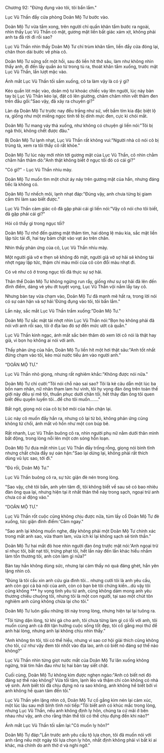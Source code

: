 




Chương 92: "Đừng đụng vào tôi, tôi bẩn lắm."


Lục Vũ Thần đẩy cửa phòng Doãn Mộ Tư bước vào.

Doãn Mộ Tư vừa tắm xong, trên người chỉ quấn khăn tắm bước ra ngoài, nhìn thấy Lục Vũ Thần có mặt, gương mặt liền bất giác xám xịt, không phải anh ta đã rời đi rồi sao?

Lục Vũ Thần nhìn thấy Doãn Mộ Tư chỉ trùm khăn tắm, liền đẩy cửa đóng lại, chân thon dài bước về phía cô.

Doãn Mộ Tư sửng sốt một hồi, sau đó liền hít thở sâu, làm như không nhìn thấy anh, đi đến lấy quần áo từ trong tủ ra, thoát khăn tắm xuống, trước mặt Lục Vũ Thần, lần lượt mặc vào.

Ánh mắt Lục Vũ Thần tối sầm xuống, cô ta làm vậy là có ý gì?

Kéo quần lót mặc vào, doãn mộ tư khoác chiếc váy lên người, lúc này bàn tay bị Lục Vũ Thần kéo lại, đặt cô lên giường, chăm chăm nhìn vết thâm đen trên đầu gối:"Sao vậy, đã xảy ra chuyên gì?"

Làn da Doãn Mộ Tư trước nay đều trắng như sứ, vết bầm tím kia đặc biệt lộ ra, giống như một miếng ngọc tinh tế bị dính mực đen, cực kì chói mắt.

Doãn Mộ Tư mang váy thả xuống, như không có chuyện gì liền nói:"Tôi bị ngã thôi, không chết được đâu."

Bị Doãn Mộ Tư lạnh nhạt, Lục Vũ Thần rất không vui:"Người nhà cô nói cô bị trúng tà, xem ra tôi thấy cô rất khỏe."

Doãn Mộ Tư lúc này mới nhìn tới gương mặt của Lục Vũ Thần, cô nhìn chằm chằm hắn thăm dò:"Anh thật không biết ở ngục tối đó có cái gì?"

"Có gì?" - Lục Vũ Thần nhíu mày.

Doãn Mộ Tư muốn tìm một chút áy náy trên gương mặt của hắn, nhưng đáng tiếc là không có.

Doãn Mộ Tư nhếch môi, lạnh nhạt đáp:"Đúng vậy, anh chưa từng bị giam cầm thì làm sao biết được."

Lục Vũ Thần cảm giác cô đã gặp phải cái gì liền nói:"Vậy cô nói cho tôi biết, đã gặp phải cái gì?"

Hỏi cô thấy gì trong ngục tối?

Doãn Mộ Tư nhớ đến gương mặt thâm tím, hai dòng lệ máu kia, sắc mặt liền lập tức tái đi, hai tay bám chặt vào vạt áo trên chân.

Nhìn thấy phản ứng của cô, Lục Vũ Thần nhíu mày.

Một người giả vờ e thẹn sẽ không đỏ mặt, người giả vờ sợ hãi sẽ không tái nhợt ngay lập tức, thậm chí màu môi của cô còn đổi màu nhạt đi.

Có vẻ như cô ở trong ngục tối đã thực sự sợ hãi.

Thân thể Doãn Mộ Tư không ngừng run rẩy, giống như sự sợ hãi đã lên đến đỉnh điểm, dáng vẻ yêu ớt tuyệt vọng, Lục Vũ Thần vội nắm lấy tay cô.

Nhưng bàn tay vừa chạm vào, Doãn Mộ Tư đã mạnh mẽ hất ra, trong lời nói có sự oán hận và sợ hãi:'Đừng đụng vào tôi, tôi bẩn lắm."

Lần này, sắc mắt Lục Vũ Thần trầm xuống:"Doãn Mộ Tư."

Doãn Mộ Tư sắc mặt tái nhợt nhìn Lục Vũ Thần nói:"Bọn họ không phải đã nói với anh rồi sao, tôi ở địa lao đó sợ đến mức ướt cả quần."

Lục Vũ Thần kinh ngạc, ánh mắt sắc bén thăm dò xem lời cô nói là thật hay giả, vì bọn họ không ai nói với anh.

Thấy phản ứng của hắn, Doãn Mộ Tu liền hít một hơi thật sâu:"Anh tốt nhất đừng chạm vào tôi, kẻo mùi nước tiểu ám vào người anh."

"DOÃN MỘ TƯ."

Lục Vũ Thần nhỏ giọng, nhưng rất nghiêm khắc:"Không được nói nữa."

Doãn Mộ Tư chỉ cười:"Tôi nói chỗ nào sai sao? Tôi là kẻ câu dẫn một lúc ba bốn nam nhân, nữ nhân tham lam hư vinh, tôi hy vọng đàn ông trên toàn thế giới này đều si mê tôi, thuần phục dưới chân tối, hết thảy đàn ông tôi quen biết đều quyến luyến tôi…để cho tôi muốn……."

Bất ngờ, giọng nói của cô bị bờ môi của hắn chặn lại.

Lúc này cô muốn đẩy hắn ra, nhưng cô lại từ bỏ, không phản ứng cũng không từ chối, ánh mắt vô hồn như một con búp bê.

Rất nhanh, Lục Vũ Thần buông cô ra, nhìn người phụ nữ nằm dưới thân mình bất động, trong lòng nỗi lên một cơn sóng hỗn loạn.

Doãn Mộ Tư đưa mắt nhìn Lục Vũ Thần đầy trống rỗng, giọng nói bình tĩnh nhưng chất chứa đầy sự oán hận:"Sao lại dừng lại, không phải rất thích dùng vũ lực sao, tới đi."

"Đủ rồi, Doãn Mộ Tư."

Lục Vũ Thần buông cô ra, sự tức giận đè nén trong lòng.

"Sao vậy, chê tôi bẩn, anh yên tâm đi, tôi không biết về sau sẽ có bao nhiêu đàn ông qua lại, nhưng hiện tại ít nhất thân thể này trong sạch, ngoại trừ anh chưa có ai động vào."

"DOÃN MỘ TƯ."

Lục Vũ Thần rốt cuộc cũng không chịu được nữa, túm lấy cổ Doãn Mộ Tư đè xuống, tức giận đỉnh điểm:'Câm ngay."

"Sao anh lại không muốn nghe, đây không phải một Doãn Mộ Tư chính xác trong mắt anh sao, vừa tham lam, vừa ích kỉ lại không sạch sẽ tinh thần."

Doãn Mộ Tư hai mắt đỏ hoe nhìn người đàn ông trước mặt nói:'Anh ngoại trừ sỉ nhục tôi, bắt nạt tôi, trừng phạt tôi, hết lần này đến lần khác hiểu nhầm làm tổn thương tôi, anh còn làm gì nữa?"

Bàn tay hắn không dùng sức, nhưng lại cảm thấy nó quá đáng ghét, hắn yên lặng nhìn cô.

"Đúng là tôi cầu xin anh cứu gia đình tôi… nhưng cưới tôi là anh yêu cầu, anh còn gọi cả bà nội của anh, còn có bạn bè tôi chứng kiến…dù vậy tôi cũng không *** hy vọng tình yêu từ anh, cũng không dám mong anh yêu thương chiều chuộng tôi, nhưng tôi là một con người, tại sao một chút tôn nghiêm anh cũng không chừa lại cho tôi."

Doãn Mộ Tư luôn giấu những lời này trong lòng, nhưng hiện tại lại tuông ra.

"Tôi từng dặn lòng, từ khi gả cho anh, tôi chưa từng làm gì có lỗi với anh, tôi muốn cùng anh cả đời tận hưởng cuộc sống tốt đẹp, tôi cố gắng mọi thứ để anh hài lòng, nhưng anh lại không chịu nhìn thấy."

"Anh không tin tôi, tôi có thể hiểu, nhưng vì sao cơ hội giải thích cũng không cho tôi, cứ như vậy đem tôi nhốt vào địa lao, anh có biết nó đáng sợ thế nào không?"

Lục Vũ Thần nhìn từng giọt nước mắt của Doãn Mộ Tư lăn xuống không ngừng, trái tim hắn đau như bị hai bàn tay siết chặt.

Cuối cùng, Doãn Mộ Tư không kìm được nghẹn ngào:"Anh có biết nơi đó đáng sợ thế nào không? Vừa tối tăm, lạnh lẽo và thậm chí còn không có nhà vệ sinh. Anh biết tôi đã chịu đựng nó ra sao không, anh không hề biết bởi vì anh không hề quan tâm đến tôi."

Lục Vũ Thần yên lặng nhìn cô, Doãn Mộ Tư cố gắng kìm nén lại cảm xúc, một lúc lâu sau mới bĩnh tĩnh nói tiếp:"Tôi biết anh có khúc mắc trong lòng, nhưng Lục Vũ Thần, nếu anh không định ly hôn, chúng ta cứ mãi ở bên nhau như vậy, anh cho rằng thân thể tôi có thể chịu đựng đến khi nào?"

Ánh mắt Lục Vũ Thần tối sầm lại:"Cô muốn ly hôn?"

Doãn Mộ Tư đáp:"Lần trước anh yêu cầu tộ lựa chọn, tôi đã muốn nói với anh rằng nếu một ngày tôi lựa chọn ly hôn, nhất định không phải vì bất kì ai khác, mà chính do anh thờ ơ và nghi ngờ."




